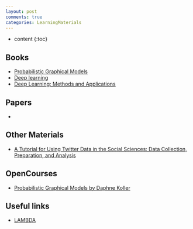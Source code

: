 ```yaml
---
layout: post
comments: true
categories: LearningMaterials
---
```

* content
{:toc}

## Books
* [Probabilistic Graphical Models](http://pgm.stanford.edu/) 
* [Deep learning](http://www.deeplearningbook.org/)
* [Deep Learning: Methods and Applications](https://www.microsoft.com/en-us/research/publication/deep-learning-methods-and-applications/)

## Papers
*

## Other Materials
* [A Tutorial for Using Twitter Data in the Social Sciences: Data Collection, Preparation, and Analysis](https://papers.ssrn.com/sol3/papers.cfm?abstract_id=2710146)

## OpenCourses
* [Probabilistic Graphical Models by Daphne Koller](http://openclassroom.stanford.edu/MainFolder/CoursePage.php?course=ProbabilisticGraphicalModels)

## Useful links
* [LAMBDA](http://lamda.nju.edu.cn/MainPage.ashx)
